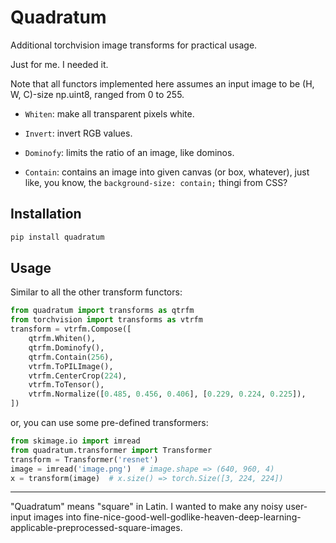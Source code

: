 Quadratum
==========

Additional torchvision image transforms for practical usage.

Just for me. I needed it.

Note that all functors implemented here assumes an input image to be (H, W, C)-size np.uint8, ranged from 0 to 255.

* `Whiten`: make all transparent pixels white.

* `Invert`: invert RGB values.

* `Dominofy`: limits the ratio of an image, like dominos.

* `Contain`: contains an image into given canvas (or box, whatever), just like, you know, the `background-size: contain;` thingi from CSS?


Installation
-----

```sh
pip install quadratum
```

Usage
-----

Similar to all the other transform functors:

```python
from quadratum import transforms as qtrfm
from torchvision import transforms as vtrfm
transform = vtrfm.Compose([
    qtrfm.Whiten(),
    qtrfm.Dominofy(),
    qtrfm.Contain(256),
    vtrfm.ToPILImage(),
    vtrfm.CenterCrop(224),
    vtrfm.ToTensor(),
    vtrfm.Normalize([0.485, 0.456, 0.406], [0.229, 0.224, 0.225]),
])
```

or, you can use some pre-defined transformers:

```python
from skimage.io import imread
from quadratum.transformer import Transformer
transform = Transformer('resnet')
image = imread('image.png')  # image.shape => (640, 960, 4)
x = transform(image)  # x.size() => torch.Size([3, 224, 224])
```

---

"Quadratum" means "square" in Latin. I wanted to make any noisy user-input images into fine-nice-good-well-godlike-heaven-deep-learning-applicable-preprocessed-square-images.

